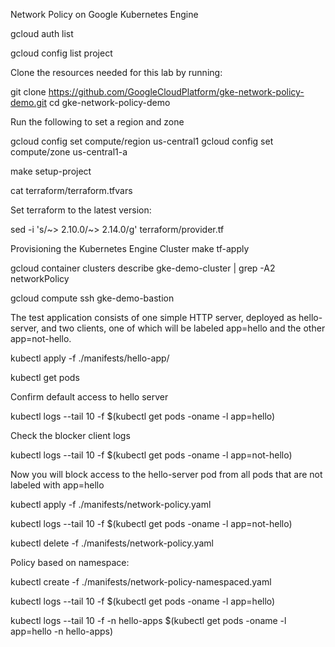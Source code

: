 
Network Policy on Google Kubernetes Engine

gcloud auth list

gcloud config list project

Clone the resources needed for this lab by running:

git clone https://github.com/GoogleCloudPlatform/gke-network-policy-demo.git
cd gke-network-policy-demo

Run the following to set a region and zone

gcloud config set compute/region us-central1
gcloud config set compute/zone us-central1-a

make setup-project

cat terraform/terraform.tfvars

Set terraform to the latest version:

sed -i 's/~> 2.10.0/~> 2.14.0/g' terraform/provider.tf

Provisioning the Kubernetes Engine Cluster
make tf-apply

gcloud container clusters describe gke-demo-cluster | grep  -A2 networkPolicy

gcloud compute ssh gke-demo-bastion

The test application consists of one simple HTTP server, deployed as hello-server, and two clients, one of which will be labeled app=hello and the other app=not-hello.

kubectl apply -f ./manifests/hello-app/

kubectl get pods

Confirm default access to hello server

kubectl logs --tail 10 -f $(kubectl get pods -oname -l app=hello)

Check the blocker client logs

kubectl logs --tail 10 -f $(kubectl get pods -oname -l app=not-hello)

Now you will block access to the hello-server pod from all pods that are not labeled with app=hello

kubectl apply -f ./manifests/network-policy.yaml

kubectl logs --tail 10 -f $(kubectl get pods -oname -l app=not-hello)


kubectl delete -f ./manifests/network-policy.yaml

Policy based on namespace:

kubectl create -f ./manifests/network-policy-namespaced.yaml

kubectl logs --tail 10 -f $(kubectl get pods -oname -l app=hello)

kubectl logs --tail 10 -f -n hello-apps $(kubectl get pods -oname -l app=hello -n hello-apps)
